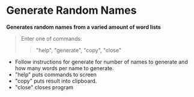 
# Generate Random Names

**Generates random names from a varied amount of word lists**

> Enter one of commands:
>> "help", "generate", "copy", "close"

- Follow instructions for generate for number of names to generate and how many words per name to generate.
- "help" puts commands to screen
- "copy" puts result into clipboard.
- "close" closes program

